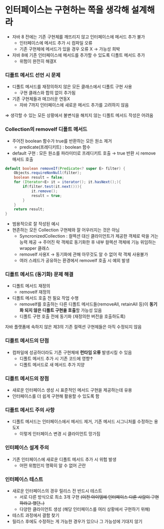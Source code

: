 # 인터페이스는 구현하는 쪽을 생각해 설계해라

- 자바 8 전에는 기존 구현체를 깨뜨리지 않고 인터페이스에 메서드 추가 불가
    - 인터페이스에 메서드 추가 시 컴파일 오류
    - 기존 구현체에 메서드가 있을 경우 오류 X → 가능성 희박
- 자바 8에 기존 인터페이스에 메서드를 추가할 수 있도록 디폴트 메서드 추가
    - 위험이 완전히 해결X

### 디폴트 메서드 선언 시 문제

- 디폴트 메서드를 재정의하지 않은 모든 클래스에서 디폴트 구현 사용
    - 구현 클래스와 합의 없이 추가됨
- 기존 구현체들과 매끄러운 연동X
    - 자바 7까지 인터페이스에 새로운 메서드 추가를 고려하지 않음

⇒ 생각할 수 있는 모든 상황에서 불변식을 해치지 않는 디폴트 메서드 작성은 어려움

### Collection의 removeIf 디폴트 메서드

- 주어진 boolean 함수가 true를 반환하는 모든 원소 제거
    - predicate(프레디키트) : boolean 함수
- default 구현 : 모든 원소를 파라미터로 프레디키트 호출 → true 반환 시 remove 매서드 호출

```java
default boolean removeIf(Predicate<? super E> filter) {
    Objects.requireNonNull(filter);
    boolean result = false;
    for (Iterator<E> it = iterator(); it.hasNext();){
        if(filter.test(it.next())){
            it.remove();
            result = true;
        }
    }
    return result;
}
```

- 범용적으로 잘 작성된 예시
- 현존하는 모든 Collection 구현체와 잘 어우러지는 것은 아님
    - SyncronizedCollection : 컬렉션 대신 클라이언트가 제공한 객체로 락을 거는 능력 제공 → 주어진 락 객체로 동기화한 후 내부 컬렉션 객체에 기능 위임하는 wrapper 클래스
    - removeIf 사용X → 동기화에 관해 아무것도 알 수 없어 락 객체 사용불가
    - 여러 스레드가 공유하는 환경에서 removeIf 호출 시 예외 발생

### 디폴트 메서드 (동기화) 문제 해결

- 디폴트 메서드 재정의
    - removeIf 재정의
- 디폴트 메서드 호출 전 필요 작업 수행
    - removeIf를 호출하는 다른 디폴트 메서드들(removeAll, retainAll 등)이 **동기화 되지 않은 디폴트 구현을 호출**할 가능성 있음
    - 디폴트 구현 호출 전에 동기화 (재정의한 버전을 호출하도록)

자바 플랫폼에 속하지 않은 제3의 기존 컬렉션 구현체들은 아직 수정되지 않음

### 디폴트 메서드의 단점

- 컴파일에 성공하더라도 기존 구현체에 **런타임 오류** 발생시킬 수 있음
    - 디폴트 메서드 추가 시 기존 코드에 영향↑
    - 디폴트 메서드로 새 메서드 추가 지양

### 디폴트 메서드의 장점

- 새로운 인터페이스 생성 시 표준적인 메서드 구현을 제공하는데 유용
- 인터페이스를 더 쉽게 구현해 활용할 수 있도록 함

### 디폴트 메서드 주의 사항

- 디폴트 메서드는 인터페이스에서 메서드 제거, 기존 메서드 시그니처를 수정하는 용도X
    - 이렇게 인터페이스 변경 시 클라이언트 망가짐

### 인터페이스 설계 주의

- 기존 인터페이스에 새로운 디폴트 메서드 추가 시 위험 발생
    - 어떤 위험인지 명확히 알 수 없어 곤란

### 인터페이스 테스트

- 새로운 인터페이스의 경우 릴리스 전 반드시 테스트
    - 서로 다른 방식으로 최소 3개 구현 ~~(이전 아이템에 인터페이스 다른 사람이 구현하라고 했던..)~~
    - 다양한 클라이언트 생성 (해당 인터페이스를 여러 상황에서 구현하기 위해)
- 테스트 과정에서 결함 찾기
- 릴리스 후에도 수정하는 게 가능한 경우가 있으나 그 가능성에 기대지 않기
